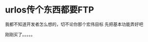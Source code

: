 # urlos传个东西都要FTP


我都不知道开发者怎么想的，切不论你那个宏伟目标 先把基本功能弄好吧

<img src="static/image/smiley/default/lol.gif" smilieid="12" border="0" alt="" /><img src="static/image/smiley/default/lol.gif" smilieid="12" border="0" alt="" /><img src="static/image/smiley/default/lol.gif" smilieid="12" border="0" alt="" />刚刚买了。。。。。

